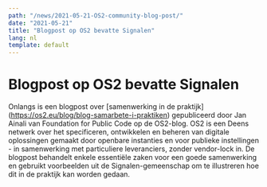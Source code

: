 ```yaml
---
path: "/news/2021-05-21-OS2-community-blog-post/"
date: "2021-05-21"
title: "Blogpost op OS2 bevatte Signalen"
lang: nl
template: default
---
```


# Blogpost op OS2 bevatte Signalen

Onlangs is een blogpost over [samenwerking in de praktijk] (https://os2.eu/blog/blog-samarbete-i-praktiken) gepubliceerd door Jan Ainali van Foundation for Public Code op de OS2-blog.
OS2 is een Deens netwerk over het specificeren, ontwikkelen en beheren van digitale oplossingen gemaakt door openbare instanties en voor publieke instellingen - in samenwerking met particuliere leveranciers, zonder vendor-lock in.
De blogpost behandelt enkele essentiële zaken voor een goede samenwerking en gebruikt voorbeelden uit de Signalen-gemeenschap om te illustreren hoe dit in de praktijk kan worden gedaan.
